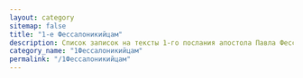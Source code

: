 ```yaml
---
layout: category
sitemap: false
title: "1-е Фессалоникийцам"
description: Список записок на тексты 1-го послания апостола Павла Фессалоникийцам
category_name: "1Фессалоникийцам"
permalink: "/1Фессалоникийцам"
---
```

